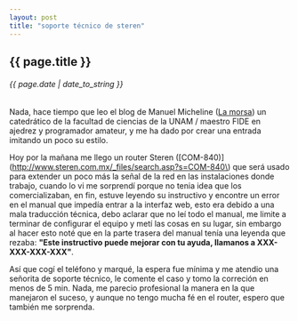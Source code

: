 ```yaml
---
layout: post
title: "soporte técnico de steren"
---
```


## {{ page.title }}

###### {{ page.date | date_to_string }}

Nada, hace tiempo que leo el blog de Manuel Micheline \([La morsa](http://la-morsa.blogspot.com/)\) un catedrático de la facultad de ciencias de la UNAM / maestro FIDE en ajedrez y programador amateur, y me ha dado por crear una entrada imitando un poco su estilo.

Hoy por la mañana me llego un router Steren \([COM-840)](http://www.steren.com.mx/_files/search.asp?s=COM-840\) que será usado para extender un poco más la señal de la red en las instalaciones donde trabajo, cuando lo vi me sorprendí porque no tenia idea que los comercializaban, en fin, estuve leyendo su instructivo y encontre un error en el manual que impedía entrar a la interfaz web, esto era debido a una mala traducción técnica, debo aclarar que no leí todo el manual, me limite a terminar de configurar el equipo y metí las cosas en su lugar, sin embargo al hacer esto noté que en la parte trasera del manual tenía una leyenda que rezaba: **"Este instructivo puede mejorar con tu ayuda, llamanos a XXX-XXX-XXX-XXX"**.

Así que cogí el teléfono y marqué, la espera fue mínima y me atendio una señorita de soporte técnico, le comente el caso y tomo la correción en menos de 5 min. Nada, me parecio profesional la manera en la que manejaron el suceso, y aunque no tengo mucha fé en el router, espero que también me sorprenda.
